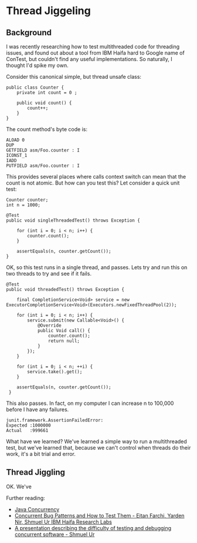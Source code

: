Thread Jiggeling
====
Background
---
I was recently researching how to test multithreaded code for threading issues, and found out about a tool from IBM Haifa hard to Google name of ConTest, but couldn't find any useful implementations. So naturally, I thought I'd spike my own.

Consider this canonical simple, but thread unsafe class:

    public class Counter {
        private int count = 0 ;

        public void count() {
            count++;
        }
    }

The count method's byte code is:

    ALOAD 0
    DUP
    GETFIELD asm/Foo.counter : I
    ICONST_1
    IADD
    PUTFIELD asm/Foo.counter : I

This provides several places where calls context switch can mean that the count is not atomic. But how can you test this? Let consider a quick unit test:

	Counter counter;
	int n = 1000;

	@Test
	public void singleThreadedTest() throws Exception {

		for (int i = 0; i < n; i++) {
			counter.count();
		}

		assertEquals(n, counter.getCount());
	}

OK, so this test runs in a single thread, and passes. Lets try and run this on two threads to try and see if it fails.

	@Test
	public void threadedTest() throws Exception {

		final CompletionService<Void> service = new ExecutorCompletionService<Void>(Executors.newFixedThreadPool(2));

		for (int i = 0; i < n; i++) {
			service.submit(new Callable<Void>() {
				@Override
				public Void call() {
					counter.count();
					return null;
				}
			});
		}

		for (int i = 0; i < n; ++i) {
			service.take().get();
		}

		assertEquals(n, counter.getCount());
	 }

This also passes. In fact, on my computer I can increase n to 100,000 before I have any failures.

    junit.framework.AssertionFailedError:
    Expected :1000000
    Actual   :999661

What have we learned? We've learned a simple way to run a multithreaded test, but we've learned that, because we can't control when threads do their work, it's a bit trial and error.

Thread Jiggling
---
OK. We've


Further reading:

* [Java Concurrency](ftp://ftp.cs.umanitoba.ca/pub/IPDPS03/DATA/W20_PADTD_02.PDF)
* [Concurrent Bug Patterns and How to Test Them - Eitan Farchi, Yarden Nir, Shmuel Ur IBM Haifa Research Labs](ftp://ftp.cs.umanitoba.ca/pub/IPDPS03/DATA/W20_PADTD_02.PDF)
* [A presentation describing the difficulty of testing and debugging concurrent software - Shmuel Ur](http://www.almaden.ibm.com/laborday/haifa/projects/verification/contest/papers/testingConcurrentJune2008ForMS.pdf)
